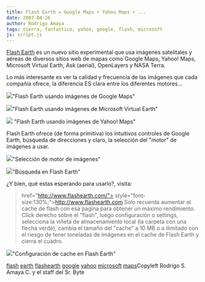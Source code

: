 ```yaml
---
title: Flash Earth = Google Maps + Yahoo Maps + ...
date: 2007-04-26
author: Rodrigo Amaya
tags: tierra, fantastico, yahoo, google, flash, microsoft
js: script.js
---
```


[Flash Earth](http://www.flashearth.com/) es un nuevo sitio experimental que usa imágenes satelitales y aéreas de
      diversos sitios web de mapas como Google Maps, Yahoo! Maps, Microsoft Virtual Earth, Ask
      (aerial), OpenLayers y NASA Terra.

Lo más interesante es ver la calidad
      y frecuencia de las imágenes que cada compañía ofrece,
      la diferencia ES clara entre los diferentes motores...

[![](http://bp1.blogger.com/_ayvorITawE4/RjFJh0K33hI/AAAAAAAAATM/-c0nibeAHBw/s200/flashearth-google.jpg)](http://bp1.blogger.com/_ayvorITawE4/RjFJh0K33hI/AAAAAAAAATM/-c0nibeAHBw/s1600-h/flashearth-google.jpg)"Flash Earth usando imágenes de Google
      Maps"

[![](http://bp3.blogger.com/_ayvorITawE4/RjFJsUK33iI/AAAAAAAAATU/pkVyGtEbYLk/s200/flashearth-microsoftVE.jpg)](http://bp3.blogger.com/_ayvorITawE4/RjFJsUK33iI/AAAAAAAAATU/pkVyGtEbYLk/s1600-h/flashearth-microsoftVE.jpg)"Flash Earth usando imágenes
      de Microsoft Virtual Earth"

[![](http://bp1.blogger.com/_ayvorITawE4/RjFJz0K33jI/AAAAAAAAATc/50vHyAZzX84/s200/flashearth-yahoo.jpg)](http://bp1.blogger.com/_ayvorITawE4/RjFJz0K33jI/AAAAAAAAATc/50vHyAZzX84/s1600-h/flashearth-yahoo.jpg) "Flash Earth usando
      imágenes de Yahoo! Maps"

Flash
      Earth ofrece (de forma primitiva) los intuitivos controles de Google Earth, búsqueda de
      direcciones y claro, la selección del "motor" de imágenes a usar.

[![](http://bp1.blogger.com/_ayvorITawE4/RjFLS0K33kI/AAAAAAAAATk/jusPXL9botU/s400/selecciona_motor_flashearth.jpg)](http://bp1.blogger.com/_ayvorITawE4/RjFLS0K33kI/AAAAAAAAATk/jusPXL9botU/s1600-h/selecciona_motor_flashearth.jpg)"Selección de motor de
      imágenes"

[![](http://bp2.blogger.com/_ayvorITawE4/RjFLhEK33lI/AAAAAAAAATs/tx2ZWp1vGEU/s400/busqueda_flashearth.jpg)](http://bp2.blogger.com/_ayvorITawE4/RjFLhEK33lI/AAAAAAAAATs/tx2ZWp1vGEU/s1600-h/busqueda_flashearth.jpg)"Búsqueda en Flash
      Earth"

¿Y bien, qué estas
      esperando para usarlo?, visita:

>  href="http://www.flashearth.com/"> style="font-size:130%;">http://www.flashearth.com
Solo
      recuerda aumentar el cache de flash con esa pagina para obtener un máximo rendimiento.
Click derecho sobre el "flash", luego configuración o settings, selecciona la viñeta de
      almacenamiento local (la carpeta con una flecha verde), cambia el tamaño del "cache" a 10 MB o
      a ilimitado con el riesgo de tener toneladas de imágenes en el cache de Flash Earth y cierra
      el cuadro.

[![](http://bp0.blogger.com/_ayvorITawE4/RjFNNkK33mI/AAAAAAAAAT0/dTHR5dsudgc/s400/cacheflashearth.jpg)](http://bp0.blogger.com/_ayvorITawE4/RjFNNkK33mI/AAAAAAAAAT0/dTHR5dsudgc/s1600-h/cacheflashearth.jpg)"Configuración de
      cache en Flash Earth"

[flash](http://www.blogalaxia.com/tags/flash) [earth](http://www.blogalaxia.com/tags/earth) [flashearth](http://www.blogalaxia.com/tags/flashearth) [google](http://www.blogalaxia.com/tags/google) [yahoo](http://www.blogalaxia.com/tags/yahoo) [microsoft](http://www.blogalaxia.com/tags/microsoft) [maps](http://www.blogalaxia.com/tags/maps)Copyleft Rodrigo S. Amaya C. y el staff del Sr.
      Byte